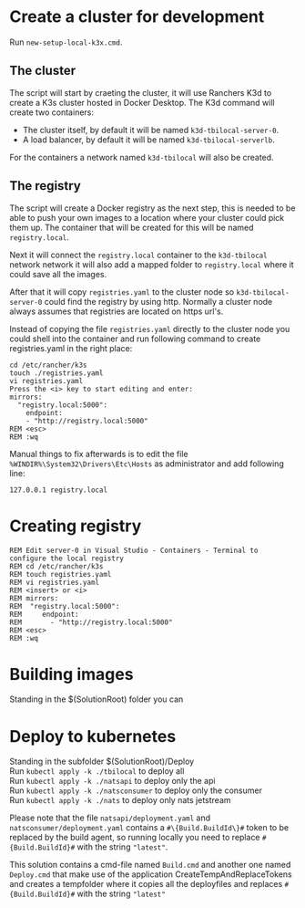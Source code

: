 # Create a cluster for development
Run ```new-setup-local-k3x.cmd```.  

## The cluster  

The script will start by craeting the cluster, it will use Ranchers K3d to create a K3s cluster hosted in Docker Desktop. The K3d command will create two containers:  

* The cluster itself, by default it will be named ```k3d-tbilocal-server-0```.  
* A load balancer, by default it will be named ```k3d-tbilocal-serverlb```.     

For the containers a network named ```k3d-tbilocal``` will also be created.

## The registry  

The script will create a Docker registry as the next step, this is needed to be able to push your own images to a location where your cluster could pick them up. The container that will be created for this will be named ```registry.local```.

Next it will connect the ```registry.local``` container to the ```k3d-tbilocal``` network network it will also add a mapped folder to ```registry.local``` where it could save all the images.  

After that it will copy ```registries.yaml``` to the cluster node so ```k3d-tbilocal-server-0```  could find the registry by using http. Normally a cluster node always assumes that registries are located on https url's.  

Instead of copying the file ```registries.yaml``` directly to the cluster node you could shell into the container and run following command to create registries.yaml in the right place:

```
cd /etc/rancher/k3s
touch ./registries.yaml
vi registries.yaml
Press the <i> key to start editing and enter:
mirrors:
  "registry.local:5000":
    endpoint:
    - "http://registry.local:5000"
REM <esc>
REM :wq
```

Manual things to fix afterwards is to edit the file ```%WINDIR%\System32\Drivers\Etc\Hosts``` as administrator and add following line:  

```127.0.0.1 registry.local```  

# Creating registry  

```
REM Edit server-0 in Visual Studio - Containers - Terminal to configure the local registry
REM cd /etc/rancher/k3s
REM touch registries.yaml
REM vi registries.yaml
REM <insert> or <i>
REM mirrors:
REM  "registry.local:5000":
REM     endpoint:
REM       - "http://registry.local:5000"
REM <esc>
REM :wq
```

# Building images

Standing in the $(SolutionRoot) folder you can

# Deploy to kubernetes

Standing in the subfolder $(SolutionRoot)/Deploy  
Run ```kubectl apply -k ./tbilocal``` to deploy all  
Run ```kubectl apply -k ./natsapi``` to deploy only the api  
Run ```kubectl apply -k ./natsconsumer``` to deploy only the consumer  
Run ```kubectl apply -k ./nats``` to deploy only nats jetstream  

Please note that the file ```natsapi/deployment.yaml``` and ```natsconsumer/deployment.yaml``` contains a ```#\{Build.BuildId\}#``` token to be replaced by the build agent, so running locally you need to replace ```#{Build.BuildId}#``` with the string ```"latest"```.  

This solution contains a cmd-file named ```Build.cmd``` and another one named ```Deploy.cmd``` that make use of the application CreateTempAndReplaceTokens and creates a tempfolder where it copies all the deployfiles and replaces ```#{Build.BuildId}#``` with the string ```"latest"```  

